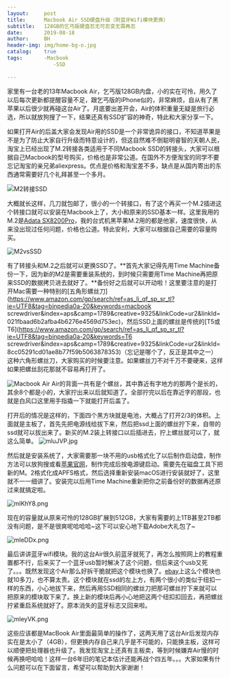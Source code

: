 ```yaml
---
layout:     post
title:      Macbook Air SSD硬盘升级（附蓝牙Wifi模块更换）
subtitle:   128GB的乞丐版硬盘忍无可忍变无需再忍
date:       2019-08-18
author:     BH
header-img: img/home-bg-o.jpg
catalog:    true
tags:       -Macbook
               -SSD
             
---
```


家里有一台老的13年Macbook Air，乞丐版128GB内盘，小的实在可怜，用久了以后每次更新都提醒容量不足，跟乞丐版的iPhone似的，非常麻烦，自从有了黑苹果以后很少就再碰这台Air了。月底要出差开会，Air的体积重量无疑是旅行必选，所以就放狗搜了一下，结果还真有SSD扩容的神奇，特此和大家分享一下。

如果打开Air的后盖大家会发现Air用的SSD是一个非常诡异的接口，不知道苹果是不是为了防止大家自行升级而特意设计的，但这自然难不倒聪明睿智的天朝人民，淘宝上已经出现了M.2转接各类适用于不同Macbook SSD的转接头，大家可以根据自己Macbook的型号购买，价格也是非常公道。在国外不方便淘宝的同学不要忘记淘宝的亲兄弟aliexpress。优点是价格和淘宝差不多，缺点是从国内寄出的东西通常需要好几个礼拜甚至一个多月。

![M2转接SSD](https://s2.ax1x.com/2019/08/18/mleZE8.png)

大概就长这样，几刀就包邮了，很小的一个转接口，有了这个再买一个M.2插进这个转接口就可以安装在Macbook上了，大小和原来的SSD基本一样。这里我用的M.2是[Adata SX8200Pro](https://www.amazon.com/gp/product/B07K1J3C23/ref=as_li_tl?ie=UTF8&camp=1789&creative=9325&creativeASIN=B07K1J3C23&linkCode=as2&tag=binpedia0a-20&linkId=a3737461362958384c43dcf3997a380b)，我的台式机黑苹果M.2用的都是他家，速度很快，从来没出现过任何问题，价格也公道。特此安利，大家可以根据自己需要的容量购买。

![M2vsSSD](https://s2.ax1x.com/2019/08/18/mle2Pe.jpg)

有了转接头和M.2之后就可以更换SSD了。**首先大家记得先用Time Machine备份一下，因为新的M2是需要重装系统的，到时候只需要用Time Machine再把原来SSD的数据拷贝进去就好了。**备份好之后就可以开动啦！这里要注意的是打开Mac需要一种特别的[五角形螺丝刀](https://www.amazon.com/gp/search/ref=as_li_qf_sp_sr_tl?ie=UTF8&tag=binpedia0a-20&keywords=macbook screwdriver&index=aps&camp=1789&creative=9325&linkCode=ur2&linkId=021fbaad6b2afba4b6276e4569d753ec)，然后SSD上面的螺丝是传统的[T5或T6](https://www.amazon.com/gp/search/ref=as_li_qf_sp_sr_tl?ie=UTF8&tag=binpedia0a-20&keywords=T6 screwdriver&index=aps&camp=1789&creative=9325&linkCode=ur2&linkId=8cc05291cd01ae8b77f59b5063878353)（忘记是哪个了，反正是其中之一）这种六角形螺丝刀，大家购买的时候要注意。如果螺丝刀不对千万不要硬来，这样如果把螺丝刮花那就不容易再打开了。

![Macbook Air](https://s2.ax1x.com/2019/08/18/mleR8H.jpg)
Air的背面一共有是个螺丝，其中靠近有字地方的那两个是长的，其余8个都是小的，大家拧出来以后就知道了。全部拧完以后在靠近字的那段，也就是白风口这里用手指撬一下就能打开后盖了。

打开后的情况是这样的，下面四个黑方块就是电池，大概占了打开2/3的体积。上面就是主板了，首先先把电源线给拔下来，然后把ssd上面的螺丝拧下来，自带的ssd就可以拔出来了。新买的M.2装上转接口以后插进去，拧上螺丝就可以了，就这么简单。
![mluJVP.jpg](https://s2.ax1x.com/2019/08/18/mluJVP.jpg)

然后就是安装系统了，大家需要那一块不用的usb格式化了以后制作启动盘，制作方法可以放狗搜或看[苹果官网](https://support.apple.com/en-us/HT201372)，制作完成后按电源键启动。需要先在磁盘工具下把新的M。2格式化成APFS格式，然后选择重新安装macOS进行安装就好了，这里就不一一细讲了。安装完以后用Time Machine重新把你之前备份好的数据再还原过来就搞定啦。

![mlKhY8.png](https://s2.ax1x.com/2019/08/18/mlKhY8.png)

现在的容量就从原来可怜的128GB扩展到512GB，大家有需要的上1TB甚至2TB都没有问题，是不是很爽呢哈哈哈~这下可以安心地下载Adobe大礼包了~

![mleDDx.png](https://s2.ax1x.com/2019/08/18/mleDDx.png)

最后讲讲蓝牙wifi模块。我的这台Air很久前蓝牙就死了，再怎么按照网上的教程重置都不行，后来买了一个蓝牙usb暂时解决了这个问题，但后来这个usb又死了。。。既然发现这个Air那么好拆干脆就把这个模块也换了。[ebay](https://rover.ebay.com/rover/1/711-53200-19255-0/1?icep_id=114&ipn=icep&toolid=20004&campid=5338551365&mpre=https%3A%2F%2Fwww.ebay.com%2Fsch%2Fi.html%3F_from%3DR40%26_trksid%3Dp2380057.m570.l1313.TR10.TRC2.A0.H0.Xmacbook%2Bair%2Bbluetooth.TRS2%26_nkw%3Dmacbook%2Bair%2Bbluetooth%26_sacat%3D0)上这么个模块也就10多刀，也不算太贵。这个模块就在ssd的左上方，有两个很小的类似于纽扣一样的东西，小心地拔下来，然后再用SSD相同的螺丝刀把那可螺丝拧下来就可以把原来的模块取下来了。换上新的模块后再小心地把这两个纽扣扣回去，再把螺丝拧紧重启系统就好了。原本消失的蓝牙标志又回来啦。

![mleyVK.png](https://s2.ax1x.com/2019/08/18/mleyVK.png)

这些应该都是MacBook Air里面最简单的操作了，这两天用了这台Air后发现内存实在是太小了（4GB），但更换内存自己来几乎是不可能的，只能换主板，这样可以顺便把处理器也升级了。我发现淘宝上还真有主板卖，等到时候嫌弃Air慢的时候再换吧哈哈！这样一台6年旧的笔记本估计还能再战个四五年。。。大家如果有什么问题可以在下面留言，希望可以帮助到大家谢谢！


